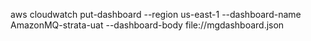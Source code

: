 aws cloudwatch put-dashboard --region us-east-1 --dashboard-name AmazonMQ-strata-uat --dashboard-body file://mgdashboard.json
